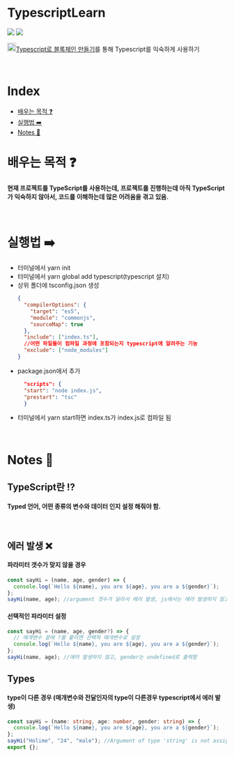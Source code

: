 # TypescriptLearn

<img src="https://img.shields.io/badge/javascript-F7DF1E.svg?&style=for-the-badge&logo=javascript&logoColor=black" /> <img src="https://img.shields.io/badge/typescript-3776AB.svg?&style=for-the-badge&logo=Typescript&logoColor=white" />

<a href="https://nomadcoders.co/typescript-for-beginners/lobby"><img src ='https://nomadcoders.co/m.svg' width='20px' />Typescript로 블록체인 만들기</a>를 통해 Typescript를 익숙하게 사용하기

<br/>

# Index

- [배우는 목적 ❓](#배우는-목적-)
- [실행법 ➡️](#실행법-%EF%B8%8F)
- [Notes 📝](#notes-)

# 배우는 목적 ❓

#### 현재 프로젝트를 TypeScript를 사용하는데, 프로젝트를 진행하는데 아직 TypeScript가 익숙하지 않아서, 코드를 이해하는데 많은 어려움을 겪고 있음.

<br/>

# 실행법 ➡️

- 터미널에서 yarn init
- 터미널에서 yarn global add typescript(typescript 설치)
- 상위 폴더에 tsconfig.json 생성
  ```json
  {
    "compilerOptions": {
      "target": "es5",
      "module": "commonjs",
      "sourceMap": true
    },
    "include": ["index.ts"],
    //어떤 파일들이 컴파일 과정에 포함되는지 typescript에 알려주는 기능
    "exclude": ["node_modules"]
  }
  ```
- package.json에서 추가
  ```json
    "scripts": {
    "start": "node index.js",
    "prestart": "tsc"
    }
  ```
- 터미널에서 yarn start하면 index.ts가 index.js로 컴파일 됨

<br/>

# Notes 📝

## TypeScript란 ⁉️

#### Typed 언어, 어떤 종류의 변수와 데이터 인지 설정 해줘야 함.

<br/>

## 에러 발생 ❌

#### 파라미터 갯수가 맞지 않을 경우

```typescript
const sayHi = (name, age, gender) => {
  console.log(`Hello ${name}, you are ${age}, you are a ${gender}`);
};
sayHi(name, age); //argument 갯수가 달라서 에러 발생, js에서는 에러 발생하지 않고 undefined출력함
```

#### 선택적인 파라미터 설정

```typescript
const sayHi = (name, age, gender?) => {
  // 매개변수 끝에 ?를 붙이면 선택적 매개변수로 설정
  console.log(`Hello ${name}, you are ${age}, you are a ${gender}`);
};
sayHi(name, age); //에러 발생하지 않고, gender는 undefined로 출력함
```

## Types

#### type이 다른 경우 (매개변수와 전달인자의 type이 다른경우 typescript에서 에러 발생)

```typescript
const sayHi = (name: string, age: number, gender: string) => {
  console.log(`Hello ${name}, you are ${age}, you are a ${gender}`);
};
sayHi("Holime", "24", "male"); //Argument of type 'string' is not assignable to parameter of type 'number'.
export {};
```

